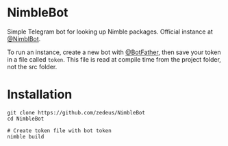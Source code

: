 # NimbleBot

Simple Telegram bot for looking up Nimble packages. Official instance at [@NimblBot](https://t.me/NimblBot).

To run an instance, create a new bot with [@BotFather](https://t.me/BotFather), then save your token in a
file called `token`. This file is read at compile time from the project folder,
not the src folder.

# Installation

```shell
git clone https://github.com/zedeus/NimbleBot
cd NimbleBot

# Create token file with bot token
nimble build
```
